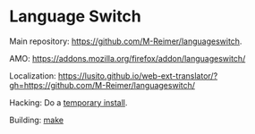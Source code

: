 Language Switch
===============

Main repository: https://github.com/M-Reimer/languageswitch.

AMO: https://addons.mozilla.org/firefox/addon/languageswitch/

Localization: https://lusito.github.io/web-ext-translator/?gh=https://github.com/M-Reimer/languageswitch/

Hacking: Do a [temporary install](https://developer.mozilla.org/en-US/Add-ons/WebExtensions/Temporary_Installation_in_Firefox).

Building: [make](https://www.gnu.org/software/make/)
